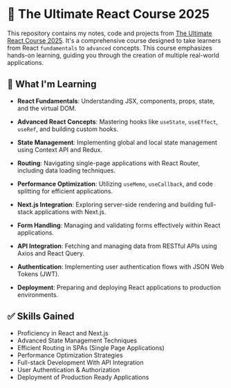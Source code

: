# 📘 The Ultimate React Course 2025

This repository contains my notes, code and projects from [The Ultimate React Course 2025](https://www.udemy.com/course/the-ultimate-react-course/). 
It's a comprehensive course designed to take learners from React `fundamentals` to `advanced` concepts. This course emphasizes hands-on learning, guiding you through the creation of multiple real-world applications.

## 🚀 What I'm Learning

* **React Fundamentals**: Understanding JSX, components, props, state, and the virtual DOM.

* **Advanced React Concepts**: Mastering hooks like `useState`, `useEffect`, `useRef`, and building custom hooks.

* **State Management**: Implementing global and local state management using Context API and Redux.

* **Routing**: Navigating single-page applications with React Router, including data loading techniques.

* **Performance Optimization**: Utilizing `useMemo`, `useCallback`, and code splitting for efficient applications.

* **Next.js Integration**: Exploring server-side rendering and building full-stack applications with Next.js.

* **Form Handling**: Managing and validating forms effectively within React applications.

* **API Integration**: Fetching and managing data from RESTful APIs using Axios and React Query.

* **Authentication**: Implementing user authentication flows with JSON Web Tokens (JWT).

* **Deployment**: Preparing and deploying React applications to production environments.

## ✅ Skills Gained

* Proficiency in React and Next.js
* Advanced State Management Techniques
* Efficient Routing in SPAs (Single Page Applications)
* Performance Optimization Strategies
* Full-stack Development With API Integration
* User Authentication & Authorization
* Deployment of Production Ready Applications
